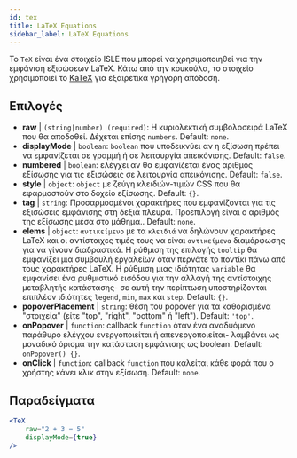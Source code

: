 ```yaml
---
id: tex
title: LaTeX Equations
sidebar_label: LaTeX Equations
---
```


Το `TeX` είναι ένα στοιχείο ISLE που μπορεί να χρησιμοποιηθεί για την εμφάνιση εξισώσεων LaTeX. Κάτω από την κουκούλα, το στοιχείο χρησιμοποιεί το [KaTeX](https://github.com/Khan/KaTeX) για εξαιρετικά γρήγορη απόδοση.

## Επιλογές

* __raw__ | `(string|number) (required)`: Η κυριολεκτική συμβολοσειρά LaTeX που θα αποδοθεί. Δέχεται επίσης `numbers`. Default: `none`.
* __displayMode__ | `boolean`: `boolean` που υποδεικνύει αν η εξίσωση πρέπει να εμφανίζεται σε γραμμή ή σε λειτουργία απεικόνισης. Default: `false`.
* __numbered__ | `boolean`: ελέγχει αν θα εμφανίζεται ένας αριθμός εξίσωσης για τις εξισώσεις σε λειτουργία απεικόνισης. Default: `false`.
* __style__ | `object`: `object` με ζεύγη κλειδιών-τιμών CSS που θα εφαρμοστούν στο δοχείο εξίσωσης. Default: `{}`.
* __tag__ | `string`: Προσαρμοσμένοι χαρακτήρες που εμφανίζονται για τις εξισώσεις εμφάνισης στη δεξιά πλευρά. Προεπιλογή είναι ο αριθμός της εξίσωσης μέσα στο μάθημα.. Default: `none`.
* __elems__ | `object`: `αντικείμενο` με τα `κλειδιά` να δηλώνουν χαρακτήρες LaTeX και οι αντίστοιχες τιμές τους να είναι `αντικείμενα` διαμόρφωσης για να γίνουν διαδραστικά. Η ρύθμιση της επιλογής `tooltip` θα εμφανίζει μια συμβουλή εργαλείων όταν περνάτε το ποντίκι πάνω από τους χαρακτήρες LaTeX. Η ρύθμιση μιας ιδιότητας `variable` θα εμφανίσει ένα ρυθμιστικό εισόδου για την αλλαγή της αντίστοιχης μεταβλητής κατάστασης- σε αυτή την περίπτωση υποστηρίζονται επιπλέον ιδιότητες `legend`, `min`, `max` και `step`. Default: `{}`.
* __popoverPlacement__ | `string`: θέση του popover για τα καθορισμένα "στοιχεία" (είτε "top", "right", "bottom" ή "left"). Default: `'top'`.
* __onPopover__ | `function`: callback `function` όταν ένα αναδυόμενο παράθυρο ελέγχου ενεργοποιείται ή απενεργοποιείται- λαμβάνει ως μοναδικό όρισμα την κατάσταση εμφάνισης ως boolean. Default: `onPopover() {}`.
* __onClick__ | `function`: callback `function` που καλείται κάθε φορά που ο χρήστης κάνει κλικ στην εξίσωση. Default: `none`.


## Παραδείγματα

```jsx live
<TeX
    raw="2 + 3 = 5"
    displayMode={true}
/>
```



